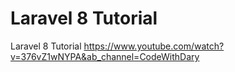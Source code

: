 # Laravel 8 Tutorial
 Laravel 8 Tutorial https://www.youtube.com/watch?v=376vZ1wNYPA&ab_channel=CodeWithDary
